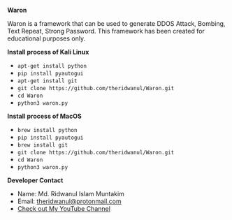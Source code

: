 **Waron**

Waron is a framework that can be used to generate DDOS Attack, Bombing, Text Repeat, Strong Password.
This framework has been created for educational purposes only.

**Install process of Kali Linux**
* `apt-get install python`
* `pip install pyautogui`
* `apt-get install git`
* `git clone https://github.com/theridwanul/Waron.git`
* `cd Waron`
* `python3 waron.py`

**Install process of MacOS**
* `brew install python`
* `pip install pyautogui`
* `brew install git`
* `git clone https://github.com/theridwanul/Waron.git`
* `cd Waron`
* `python3 waron.py`

**Developer Contact**
* Name: Md. Ridwanul Islam Muntakim
* Email: theridwanul@protonmail.com
* [Check out My YouTube Channel](https://www.youtube.com/channel/UCjoSXq_wRK1U9uwiv3fXFkQ)